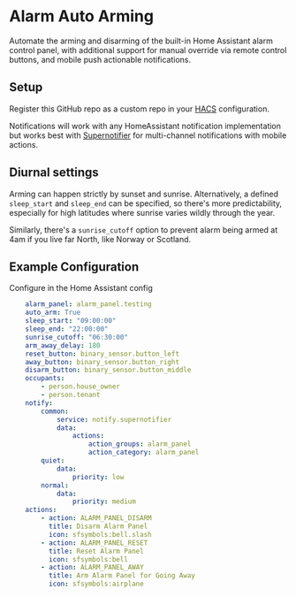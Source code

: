 # Alarm Auto Arming

Automate the arming and disarming of the built-in Home Assistant alarm 
control panel, with additional support for manual override via remote
control buttons, and mobile push actionable notifications.


## Setup

Register this GitHub repo as a custom repo 
in your [HACS]( https://hacs.xyz) configuration. 

Notifications will work with any HomeAssistant notification implementation
but works best with [Supernotifier](https://jeyrb.github.io/hass_supernotify/) for multi-channel notifications with mobile actions.

## Diurnal settings

Arming can happen strictly by sunset and sunrise. 
Alternatively, a defined `sleep_start` and `sleep_end` can be specified, so there's more
predictability, especially for high latitudes where sunrise varies wildly through the year.

Similarly, there's a `sunrise_cutoff` option to prevent alarm being armed at 
4am if you live far North, like Norway or Scotland.

## Example Configuration
Configure in the Home Assistant config

```yaml
    alarm_panel: alarm_panel.testing
    auto_arm: True
    sleep_start: "09:00:00"
    sleep_end: "22:00:00"
    sunrise_cutoff: "06:30:00"
    arm_away_delay: 180
    reset_button: binary_sensor.button_left
    away_button: binary_sensor.button_right
    disarm_button: binary_sensor.button_middle
    occupants: 
        - person.house_owner
        - person.tenant
    notify:
        common:
            service: notify.supernotifier
            data: 
                actions: 
                    action_groups: alarm_panel
                    action_category: alarm_panel
        quiet: 
            data: 
                priority: low
        normal:
            data:
                priority: medium
    actions:
        - action: ALARM_PANEL_DISARM
          title: Disarm Alarm Panel
          icon: sfsymbols:bell.slash
        - action: ALARM_PANEL_RESET
          title: Reset Alarm Panel
          icon: sfsymbols:bell
        - action: ALARM_PANEL_AWAY
          title: Arm Alarm Panel for Going Away
          icon: sfsymbols:airplane

```
